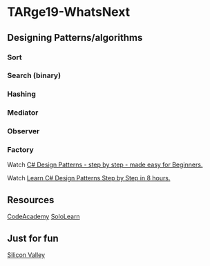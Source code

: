 # TARge19-WhatsNext

## Designing Patterns/algorithms

### Sort
### Search (binary)
### Hashing
### Mediator
### Observer
### Factory

Watch [C# Design Patterns - step by step - made easy for Beginners.](https://www.youtube.com/watch?v=iAq37FmfpKU&t=3s)

Watch [Learn C# Design Patterns Step by Step in 8 hours.](https://www.youtube.com/watch?v=rI4kdGLaUiQ&list=PL6n9fhu94yhUbctIoxoVTrklN3LMwTCmd)

## Resources

[CodeAcademy](https://www.codecademy.com/)
[SoloLearn](https://www.sololearn.com/)

## Just for fun
[Silicon Valley](https://www.hbo.com/silicon-valley)




